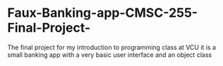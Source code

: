# Faux-Banking-app-CMSC-255-Final-Project-
The final project for my introduction to programming class at VCU it is a small banking app with a very basic user interface and an object class
